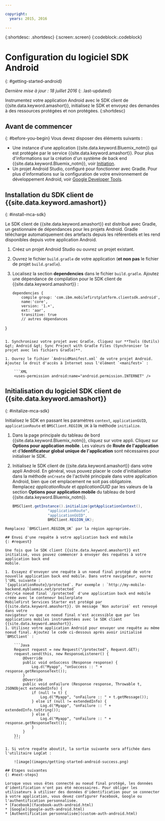 ```yaml
---

copyright:
  years: 2015, 2016
  
---
```

{:shortdesc: .shortdesc}
{:screen:.screen}
{:codeblock:.codeblock}

# Configuration du logiciel SDK Android
{: #getting-started-android}

*Dernière mise à jour : 18 juillet 2016*
{: .last-updated}

Instrumentez votre application Android avec le SDK client de {{site.data.keyword.amashort}}, initialisez le SDK et envoyez des demandes à des ressources protégées et non protégées.
{:shortdesc}

## Avant de commencer
{: #before-you-begin}
Vous devez disposer des éléments suivants :
* Une instance d'une application {{site.data.keyword.Bluemix_notm}} qui est protégée par le service {{site.data.keyword.amashort}}. Pour plus d'informations sur la création d'un système de back end {{site.data.keyword.Bluemix_notm}}, voir [Initiation](index.html).
* Un projet Android Studio, configuré pour fonctionner avec Gradle. Pour plus d'informations sur la configuration de votre environnement de développement Android,
voir [Google Developer Tools](http://developer.android.com/sdk/index.html).


## Installation du SDK client de {{site.data.keyword.amashort}}
{: #install-mca-sdk}

Le SDK client de {{site.data.keyword.amashort}} est distribué avec Gradle, un gestionnaire de dépendances pour les projets Android. Gradle
télécharge automatiquement des artefacts depuis les référentiels et les rend disponibles depuis votre application Android.

1. Créez un projet Android Studio ou ouvrez un projet existant.

1. Ouvrez le fichier `build.gradle` de votre application (**et non pas** le fichier de projet `build.gradle`).

1. Localisez la section **dependencies** dans le fichier `build.gradle`. Ajoutez une dépendance de compilation pour le SDK client de {{site.data.keyword.amashort}} :

	```Gradle
	dependencies {
		compile group: 'com.ibm.mobilefirstplatform.clientsdk.android',
        name:'core',
        version: '1.+',
        ext: 'aar',
        transitive: true
    	// autres dépendances
}
```

1. Synchronisez votre projet avec Gradle. Cliquez sur **Tools (Outils) &gt; Android &gt; Sync Project with Gradle Files (Synchroniser le projet avec les fichiers Gradle)**.

1. Ouvrez le fichier `AndroidManifest.xml` de votre projet Android. Ajoutez le droit d'accès à Internet sous l'élément `<manifest>` :

	```XML
	<uses-permission android:name="android.permission.INTERNET" />
```

## Initialisation du logiciel SDK client de {{site.data.keyword.amashort}}
{: #initalize-mca-sdk}

Initialisez le SDK en passant les paramètres `context`, `applicationGUID`, `applicationRoute` et
`BMSClient.REGION_UK` à la méthode `initialize`.


1. Dans la page principale du tableau de bord {{site.data.keyword.Bluemix_notm}}, cliquez sur votre appli. Cliquez sur **Options pour application mobile**. Les valeurs de **Route de l'application** et d'**Identificateur global unique de l'application** sont nécessaires pour initialiser le SDK.

2. Initialisez le SDK client de {{site.data.keyword.amashort}} dans votre appli Android.  En général, vous pouvez placer le code d'initialisation dans la méthode `onCreate` de l'activité
principale dans votre application Android, bien que cet emplacement ne soit pas obligatoire.
<br/>Remplacez *applicationRoute* et *applicationGUID* par les valeurs de la section **Options pour application mobile** du tableau de bord {{site.data.keyword.Bluemix_notm}}.

	```Java
	BMSClient.getInstance().initialize(getApplicationContext(),
					"applicationRoute",
					"applicationGUID",
					BMSClient.REGION_UK);
```
Remplacez `BMSClient.REGION_UK` par la région appropriée.

## Envoi d'une requête à votre application back end mobile
{: #request}

Une fois que le SDK client {{site.data.keyword.amashort}} est initialisé, vous pouvez commencer à envoyer des requêtes à votre application back end
mobile. 

1. Essayez d'envoyer une requête à un noeud final protégé de votre nouvelle application back end mobile. Dans votre navigateur, ouvrez l'URL suivante :
`{applicationRoute}/protected`. Par exemple : `http://my-mobile-backend.mybluemix.net/protected`
<br/>Le noeud final `/protected` d'une application back end mobile créée avec le conteneur boilerplate
MobileFirst Services Starter est protégé par {{site.data.keyword.amashort}}. Un message `Non autorisé` est renvoyé dans votre
navigateur vu que ce noeud final n'est accessible que par les applications mobiles instrumentées avec le SDK client
{{site.data.keyword.amashort}}.
1. Utilisez votre application Android pour envoyer une requête au même noeud final. Ajoutez le code ci-dessous après avoir initialisé `BMSClient` :

	```Java
	Request request = new Request("/protected", Request.GET);
	request.send(this, new ResponseListener() {
		@Override
		public void onSuccess (Response response) {
			Log.d("Myapp", "onSuccess :: " + response.getResponseText());
		}
		@Override
		public void onFailure (Response response, Throwable t, JSONObject extendedInfo) {
			if (null != t) {
				Log.d("Myapp", "onFailure :: " + t.getMessage());
			} else if (null != extendedInfo) {
				Log.d("Myapp", "onFailure :: " + extendedInfo.toString());
			} else {
				Log.d("Myapp", "onFailure :: " + response.getResponseText());
			}
		}
	});
	```

1. Si votre requête aboutit, la sortie suivante sera affichée dans l'utilitaire LogCat :

	![image](images/getting-started-android-success.png)

## Etapes suivantes
{: #next-steps}

Lorsque vous vous êtes connecté au noeud final protégé, les données d'identification n'ont pas été nécessaires. Pour obliger les utilisateurs à utiliser des données d'identification pour se connecter à votre application, vous devez configurer Facebook, Google ou l'authentification personnalisée.
* [Facebook](facebook-auth-android.html)
* [Google](google-auth-android.html)
* [Authentification personnalisée](custom-auth-android.html)
